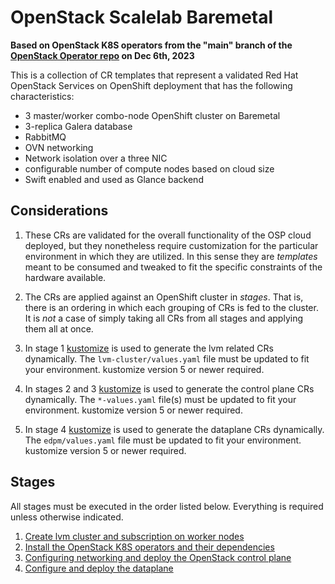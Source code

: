 # OpenStack Scalelab Baremetal

**Based on OpenStack K8S operators from the "main" branch of the [OpenStack Operator repo](https://github.com/openstack-k8s-operators/openstack-operator/tree/12c57baeca4ae33dd30a7707d330eb094309b4cd) on Dec 6th, 2023**

This is a collection of CR templates that represent a validated Red Hat OpenStack Services on OpenShift deployment that has the following characteristics:

- 3 master/worker combo-node OpenShift cluster on Baremetal
- 3-replica Galera database
- RabbitMQ
- OVN networking
- Network isolation over a three NIC
- configurable number of compute nodes based on cloud size
- Swift enabled and used as Glance backend

## Considerations

1. These CRs are validated for the overall functionality of the OSP cloud deployed, but they nonetheless require customization for the particular environment in which they are utilized.  In this sense they are _templates_ meant to be consumed and tweaked to fit the specific constraints of the hardware available.

2. The CRs are applied against an OpenShift cluster in _stages_.  That is, there is an ordering in which each grouping of CRs is fed to the cluster.  It is _not_ a case of simply taking all CRs from all stages and applying them all at once.

3. In stage 1 [kustomize](https://kustomize.io/) is used to generate the lvm related CRs dynamically. The `lvm-cluster/values.yaml` file must be updated to fit your environment. kustomize version 5 or newer required.

4. In stages 2 and 3 [kustomize](https://kustomize.io/) is used to generate the control plane CRs dynamically. The `*-values.yaml` file(s) must be updated to fit your environment. kustomize version 5 or newer required.

5. In stage 4 [kustomize](https://kustomize.io/) is used to generate the dataplane CRs dynamically. The `edpm/values.yaml` file must be updated to fit your environment. kustomize version 5 or newer required.

## Stages

All stages must be executed in the order listed below. Everything is required unless otherwise indicated.

1. [Create lvm cluster and subscription on worker nodes](lvm-cluster.md)
1. [Install the OpenStack K8S operators and their dependencies](../../../common/)
2. [Configuring networking and deploy the OpenStack control plane](control-plane.md)
3. [Configure and deploy the dataplane](dataplane.md)